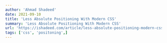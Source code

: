 ```yaml
---
author: 'Ahmad Shadeed'
date: 2021-09-10
title: 'Less Absolute Positioning With Modern CSS'
summary: 'Less Absolute Positioning With Modern CSS'
url: 'https://ishadeed.com/article/less-absolute-positioning-modern-css/'
tags: ['css', 'positoning',]
---
```

